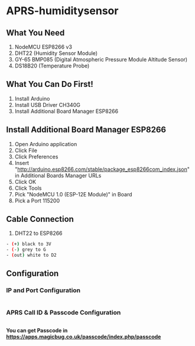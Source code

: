 # APRS-humiditysensor

## What You Need
1. NodeMCU ESP8266 v3
2. DHT22 (Humidity Sensor Module)
3. GY-65 BMP085 (Digital Atmospheric Pressure Module Altitude Sensor)
4. DS18B20 (Temperature Probe)

## What You Can Do First!
1. Install Arduino
2. Install USB Driver CH340G
3. Install Additional Board Manager ESP8266

## Install Additional Board Manager ESP8266
1. Open Arduino application
2. Click File
3. Click Preferences
4. Insert "http://arduino.esp8266.com/stable/package_esp8266com_index.json" in Additional Boards Manager URLs
5. Click OK
6. Click Tools
7. Pick "NodeMCU 1.0 (ESP-12E Module)" in Board
8. Pick a Port 115200

## Cable Connection
1. DHT22 to ESP8266
```bash
- (+) black to 3V
- (-) grey to G
- (out) white to D2
```


## Configuration
### IP and Port Configuration
```bash

```

### APRS Call ID & Passcode Configuration
```bash

```
**You can get Passcode in https://apps.magicbug.co.uk/passcode/index.php/passcode**
